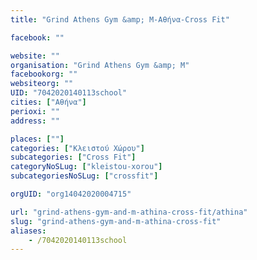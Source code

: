 ```yaml
---
title: "Grind Athens Gym &amp; M-Αθήνα-Cross Fit"

facebook: ""

website: ""
organisation: "Grind Athens Gym &amp; M"
facebookorg: ""
websiteorg: ""
UID: "7042020140113school"
cities: ["Αθήνα"]
perioxi: ""
address: ""

places: [""]
categories: ["Κλειστού Χώρου"]
subcategories: ["Cross Fit"]
categoryNoSLug: ["kleistou-xorou"]
subcategoriesNoSLug: ["crossfit"]

orgUID: "org14042020004715"

url: "grind-athens-gym-and-m-athina-cross-fit/athina"
slug: "grind-athens-gym-and-m-athina-cross-fit"
aliases:
    - /7042020140113school
---
```





